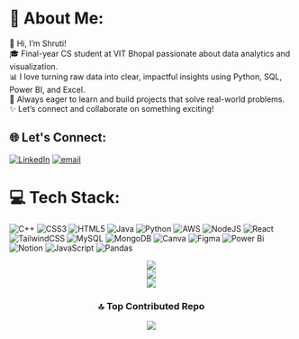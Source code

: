 
# 💫 About Me:

👋 Hi, I’m Shruti!<br>
🎓 Final-year CS student at VIT Bhopal passionate about data analytics and visualization.<br>
📊 I love turning raw data into clear, impactful insights using Python, SQL, Power BI, and Excel.<br>
🚀 Always eager to learn and build projects that solve real-world problems.<br>
✨ Let’s connect and collaborate on something exciting!

## 🌐 Let's Connect:

[![LinkedIn](https://img.shields.io/badge/LinkedIn-%230077B5.svg?logo=linkedin&logoColor=white)](https://www.linkedin.com/in/shruti-kumari-791871250) [![email](https://img.shields.io/badge/Email-D14836?logo=gmail&logoColor=white)](mailto:shrutijaiswal2905@gmail.com) 

# 💻 Tech Stack:

![C++](https://img.shields.io/badge/c++-%2300599C.svg?style=flat-square&logo=c%2B%2B&logoColor=white)
![CSS3](https://img.shields.io/badge/css3-%231572B6.svg?style=flat-square&logo=css3&logoColor=white)
![HTML5](https://img.shields.io/badge/html5-%23E34F26.svg?style=flat-square&logo=html5&logoColor=white)
![Java](https://img.shields.io/badge/java-%23ED8B00.svg?style=flat-square&logo=openjdk&logoColor=white)
![Python](https://img.shields.io/badge/python-3670A0?style=flat-square&logo=python&logoColor=ffdd54)
![AWS](https://img.shields.io/badge/AWS-%23FF9900.svg?style=flat-square&logo=amazon-aws&logoColor=white)
![NodeJS](https://img.shields.io/badge/node.js-6DA55F?style=flat-square&logo=node.js&logoColor=white)
![React](https://img.shields.io/badge/react-%2320232a.svg?style=flat-square&logo=react&logoColor=%2361DAFB)
![TailwindCSS](https://img.shields.io/badge/tailwindcss-%2338B2AC.svg?style=flat-square&logo=tailwind-css&logoColor=white)
![MySQL](https://img.shields.io/badge/mysql-4479A1.svg?style=flat-square&logo=mysql&logoColor=white)
![MongoDB](https://img.shields.io/badge/MongoDB-%234ea94b.svg?style=flat-square&logo=mongodb&logoColor=white)
![Canva](https://img.shields.io/badge/Canva-%2300C4CC.svg?style=flat-square&logo=Canva&logoColor=white)
![Figma](https://img.shields.io/badge/figma-%23F24E1E.svg?style=flat-square&logo=figma&logoColor=white)
![Power Bi](https://img.shields.io/badge/power_bi-F2C811?style=flat-square&logo=powerbi&logoColor=black)
![Notion](https://img.shields.io/badge/Notion-%23000000.svg?style=flat-square&logo=notion&logoColor=white)
![JavaScript](https://img.shields.io/badge/javascript-%23323330.svg?style=flat-square&logo=javascript&logoColor=%23F7DF1E)
![Pandas](https://img.shields.io/badge/pandas-%23150458.svg?style=flat-square&logo=pandas&logoColor=white)

<div align="center">
  
![](https://github-readme-stats.vercel.app/api?username=shrutijaiswal2905&theme=dark&hide_border=false&include_all_commits=false&count_private=true)<br/>
![](https://nirzak-streak-stats.vercel.app/?user=shrutijaiswal2905&theme=dark&hide_border=false)<br/>
![](https://github-readme-stats.vercel.app/api/top-langs/?username=shrutijaiswal2905&theme=dark&hide_border=false&include_all_commits=false&count_private=true&layout=compact)

### 🔝 Top Contributed Repo
![](https://github-contributor-stats.vercel.app/api?username=shrutijaiswal2905&limit=5&theme=dark&combine_all_yearly_contributions=true)

<!-- Proudly created with GPRM ( https://gprm.itsvg.in ) -->

</div>
